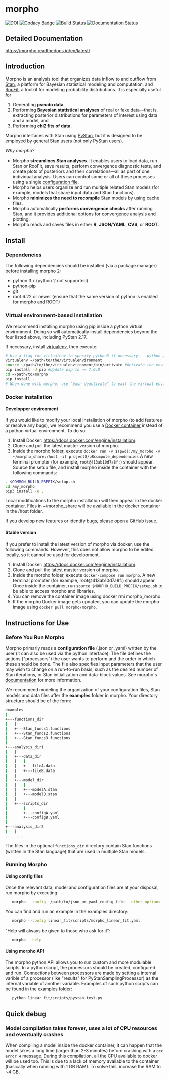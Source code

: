 # morpho

[![DOI](https://zenodo.org/badge/22215458.svg)](https://zenodo.org/badge/latestdoi/22215458)
[![Codacy Badge](https://api.codacy.com/project/badge/Grade/7b4a6e74b5cd405ea91b6ddb5cb504d1)](https://app.codacy.com/app/guiguem/morpho?utm_source=github.com&utm_medium=referral&utm_content=project8/morpho&utm_campaign=badger)
[![Build Status](https://travis-ci.org/morphoorg/morpho.svg?branch=master)](https://travis-ci.org/morphoorg/morpho)
[![Documentation Status](https://readthedocs.org/projects/morpho/badge/?version=latest)](https://morpho.readthedocs.io/en/latest/?badge=latest)

## Detailed Documentation

https://morpho.readthedocs.io/en/latest/

## Introduction

Morpho is an analysis tool that organizes data inflow to and outflow from [Stan](http://mc-stan.org/), a platform for Bayesian statistical modeling and computation, and [RooFit](https://root.cern.ch/guides/roofit-manual), a toolkit for modeling probability distributions.
It is especially useful for

  1) Generating **pseudo data**,
  2) Performing **Bayesian statistical analyses** of real or fake data—that is, extracting posterior distributions for parameters of interest using data and a model, and
  3) Performing **chi2 fits of data**.

Morpho interfaces with Stan using [PyStan](https://pystan.readthedocs.io/en/latest/), but it is designed to be employed by general Stan users (not only PyStan users).

_Why morpho?_

- Morpho **streamlines Stan analyses**. It enables users to load data, run Stan or RooFit, save results, perform convergence diagnostic tests, and create plots of posteriors and their correlations—all as part of one individual analysis. Users can control some or all of these processes using a single [configuration file](https://morpho.readthedocs.io/en/latest/morpho2example.html).
- Morpho helps users organize and run multiple related Stan models (for example, models that share input data and Stan functions).
- Morpho **minimizes the need to recompile** Stan models by using cache files.
- Morpho automatically **performs convergence checks** after running Stan, and it provides additional options for convergence analysis and plotting.
- Morpho reads and saves files in either **R**, **JSON/YAML**, **CVS**, or **ROOT**.

## Install

### Dependencies

The following dependencies should be installed (via a package manager) before installing morpho 2:

- python 3.x (python 2 not supported)
- python-pip
- git
- root 6.22 or newer (ensure that the same version of python is enabled for morpho and ROOT)

### Virtual environment-based installation

We recommend installing morpho using pip inside a python virtual environment. Doing so will automatically install dependencies beyond the four listed above, including PyStan 2.17.

If necessary, install [virtualenv](https://virtualenv.pypa.io/en/stable/), then execute:

```bash
# Use a flag for virtualenv to specify python3 if necessary: --python /path/to/python3
virtualenv ~/path/to/the/virtualenvironment
source ~/path/to/the/virtualenvironment/bin/activate #Activate the environment
pip install -U pip #Update pip to >= 7.0.0
cd ~/path/to/morpho
pip install .
# When done with morpho, use "bash deactivate" to exit the virtual environment
```

### Docker installation

#### Developper environment

If you would like to modify your local installation of morpho (to add features or resolve any bugs), we recommend you use a [Docker container](https://docs.docker.com/get-started/) instead of a python virtual environment. To do so:

  1. Install Docker: https://docs.docker.com/engine/installation/.
  2. Clone and pull the latest master version of morpho.
  3. Inside the morpho folder, execute
  ```docker run -v $(pwd):/my_morpho -v ~/morpho_share:/host -it project8/p8compute_dependencies```
  A new terminal prompter (for example, ```root@413ab10d7a8f:```) should appear.
  Source the setup file, and install morpho inside the container with the following commands:

  ```bash
  . $COMMON_BUILD_PREFIX/setup.sh
  cd /my_morpho
  pip3 install -e .
  ```

  Local modifications to the morpho installation will then appear in the docker container. Files in ~/morpho_share will be available in the docker container in the /host folder.

If you develop new features or identify bugs, please open a GitHub issue.

#### Stable version

If you prefer to install the latest version of morpho via docker, use the following commands. However, this does not allow morpho to be edited locally, so it cannot be used for development.

  1. Install Docker: https://docs.docker.com/engine/installation/.
  2. Clone and pull the latest master version of morpho.
  3. Inside the morpho folder, execute ```docker-compose run morpho```. A new terminal prompter (for example, root@413ab10d7a8f:) should appear. Once inside the container, run ```source $MORPHO_BUILD_PREFIX/setup.sh``` to be able to access morpho and libraries.
  4. You can remove the container image using docker rmi morpho_morpho.
  5. If the morpho Docker image gets updated, you can update the morpho image using ```docker pull morpho/morpho```.

## Instructions for Use

### Before You Run Morpho

Morpho primarly reads a **configuration file** (.json or .yaml) written by the user (it can also be used via the python interface).
The file defines the actions ("processors") the user wants to perform and the order in which these should be done.
The file also specifies input parameters that the user may wish to change on a run-to-run basis, such as the desired number of Stan iterations, or Stan initialization and data-block values. 
See morpho's [documentation](https://morpho.readthedocs.io/en/latest/morpho2example.html#configuration-file) for more information.

We recommend modeling the organization of your configuration files, Stan models and data files after the **examples** folder in morpho. Your directory structure should be of the form:

```bash
examples
|
+---functions_dir
|   |
|   +---Stan_funcs1.functions
|   +---Stan_funcs2.functions
|   +---Stan_funcs3.functions
|
+---analysis_dir1
|   |
|   +---data_dir
|   |   |
|   |   +---fileA.data
|   |   +---fileB.data
|   |
|   +---model_dir
|   |   |
|   |   +---modelA.stan
|   |   +---modelB.stan
|   |
|   +---scripts_dir
|       |
|       +---configA.yaml
|       +---configB.yaml
|
+---analysis_dir2
|   |
...  ...
```

The files in the optional ```functions_dir``` directory contain Stan functions (written in the Stan language) that are used in multiple Stan models.

### Running Morpho

#### Using config files

Once the relevant data, model and configuration files are at your disposal, run morpho by executing:

```bash
   morpho --config  /path/to/json_or_yaml_config_file --other_options
```

You can find and run an example in the examples directory:

```bash
   morpho --config linear_fit/scripts/morpho_linear_fit.yaml
```

"Help will always be given to those who ask for it":

```bash
   morpho --help
```

#### Using morpho API

The morpho python API allows you to run custom and more modulable scripts.
In a python script, the processors should be created, configured and run.
Connections between processors are made by setting a internal varible of a processor (like "results" for PyStanSamplingProcessor) as the internal variable of another variable.
Examples of such python scripts can be found in the examples folder:

```bash
   python linear_fit/scripts/pystan_test.py
```

## Quick debug

### Model compilation takes forever, uses a lot of CPU resources and eventually crashes

When compiling a model inside the docker container, it can happen that the model takes a long time (larger than 2-3 minutes) before crashing with a `gcc error 4` message.
During this compilation, all the CPU available to docker will be used too.
This is due to a lack of memory available to the container (basically when running with 1 GB RAM).
To solve this, increase the RAM to ~4 GB.
